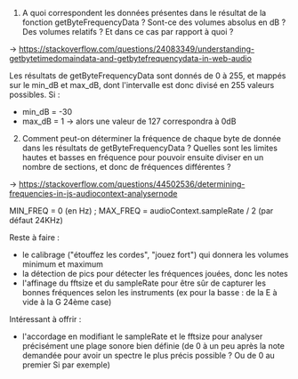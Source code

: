 1. A quoi correspondent les données présentes dans le résultat de la fonction getByteFrequencyData ? Sont-ce des volumes absolus en dB ? Des volumes relatifs ? Et dans ce cas par rapport à quoi ?

-> https://stackoverflow.com/questions/24083349/understanding-getbytetimedomaindata-and-getbytefrequencydata-in-web-audio

Les résultats de getByteFrequencyData sont donnés de 0 à 255, et mappés sur le min_dB et max_dB, dont l'intervalle est donc divisé en 255 valeurs possibles. Si :
- min_dB = -30
- max_dB = 1
-> alors une valeur de 127 correspondra à 0dB

2. Comment peut-on déterminer la fréquence de chaque byte de donnée dans les résultats de getByteFrequencyData ? Quelles sont les limites hautes et basses en fréquence pour pouvoir ensuite diviser en un nombre de sections, et donc de fréquences différentes ?

-> https://stackoverflow.com/questions/44502536/determining-frequencies-in-js-audiocontext-analysernode

MIN_FREQ = 0 (en Hz) ; MAX_FREQ = audioContext.sampleRate / 2 (par défaut 24KHz)

Reste à faire :
- le calibrage ("étouffez les cordes", "jouez fort") qui donnera les volumes minimum et maximum
- la détection de pics pour détecter les fréquences jouées, donc les notes
- l'affinage du fftsize et du sampleRate pour être sûr de capturer les bonnes fréquences selon les instruments (ex pour la basse : de la E à vide à la G 24ème case)

Intéressant à offrir :
- l'accordage en modifiant le sampleRate et le fftsize pour analyser précisément une plage sonore bien définie (de 0 à un peu après la note demandée pour avoir un spectre le plus précis possible ? Ou de 0 au premier Si par exemple)